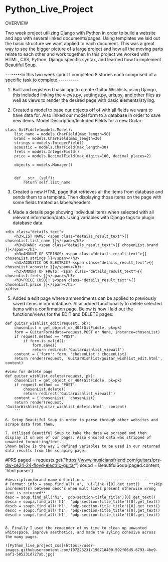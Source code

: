 # Python_Live_Project

OVERVIEW

Two week project utilizing Django with Python in order to build a website and app with several linked documents/pages. Using templates we laid out the basic structure we want applied to each document. This was a great way to see the bigger picture of a large project and how all the moving parts relate to each other and work together. In this project we worked with HTML, CSS, Python, Django specific syntax, and learned how to implement Beautiful Soup.


--------In this two week sprint I completed 8 stories each comprised of a specific task to complete.----------

1. Built and registered basic app to create Guitar Wishlists using Django, this included linking the views.py, settings.py, urls,py, and other files as well as views to render the desired page with basic elements/styling.

2. Created a model to base our objects off of with all fields we want to have data for. Also linked our model form to a database in order to save new items.
Model Description/Included Fields for a new Guitar:

```
class GitFiddle(models.Model):
    list_name = models.CharField(max_length=50)
    brand = models.CharField(max_length=30)
    strings = models.IntegerField()
    acoustic = models.CharField(max_length=30)
    frets = models.IntegerField()
    price = models.DecimalField(max_digits=100, decimal_places=2)

    objects = models.Manager()


    def __str__(self):
        return self.list_name
```

3. Created a new HTML page that retrieves all the items from database and sends them to a template. Then displaying those items on the page with some fields treated as labels/headers. 

4. Made a details page showing individual items when selected with all relevant information/data.
Using variables with Django tags to plugin database data.
```
<div class="details_text">
    <h3>LIST NAME: <span class="details_result_text">{{ chosenList.list_name }}</span></h3>
    <h3>BRAND: <span class="details_result_text">{{ chosenList.brand }}</span></h3>
    <h3>AMOUNT OF STRINGS: <span class="details_result_text">{{ chosenList.strings }}</span></h3>
    <h3>ACOUSTIC OR ELECTRIC? <span class="details_result_text">{{ chosenList.acoustic }}</span></h3>
    <h3>AMOUNT OF FRETS: <span class="details_result_text">{{ chosenList.frets }}</span></h3>
    <h3>PRICE (USD): $<span class="details_result_text">{{ chosenList.price }}</span></h3>
</div>
```


5. Added a edit page where ammendments can be applied to previously saved items in our database. Also added functionality to delete selected items with a confirmation page.
Below is how I laid out the functions/views for the EDIT and DELETE pages:
```
def guitar_wishlist_edit(request, pk):
    chosenList = get_object_or_404(GitFiddle, pk=pk)
    form = GuitarForm(data=request.POST or None, instance=chosenList)
    if request.method == 'POST':
        if form.is_valid():
            form.save()
            return redirect('GuitarWishlist_viewall')
    content = {'form': form, 'chosenList': chosenList}
    return render(request, 'GuitarWishlist/guitar_wishlist_edit.html', content)

#view for delete page
def guitar_wishlist_delete(request, pk):
    chosenList = get_object_or_404(GitFiddle, pk=pk)
    if request.method == 'POST':
        chosenList.delete()
        return redirect('GuitarWishlist_viewall')
    content = {'chosenList': chosenList}
    return render(request, 'GuitarWishlist/guitar_wishlist_delete.html', content)
    ```

6. Setup Beautiful Soup in order to parse through other websites and scrape data from them.

7. Utilized Beautiful Soup to take the data we scraped and then display it on one of our pages. Also ensured data was stripped of unwanted formatting/text. 
Shown below is the way I defined variables to be used in our returned data results from the scraping page.
```
 #PRS
    paged = requests.get("https://www.musiciansfriend.com/guitars/prs-dw-ce24-24-floyd-electric-guitar")
    soupd = BeautifulSoup(paged.content, 'html.parser')

    #description/brand name definitions-----------------------------
    # Format: info = soup.find_all('a', 'ui-link')[0].get_text()    **skip increment(s) between desc's when mult links present otherwise wrong text is returned**
    desc = soup.find_all('h1', 'pdp-section-title_title')[0].get_text()
    desca = soupa.find_all('h1', 'pdp-section-title_title')[0].get_text()
    descb = soupb.find_all('h1', 'pdp-section-title_title')[0].get_text()
    descc = soupc.find_all('h1', 'pdp-section-title_title')[0].get_text()
    descd = soupd.find_all('h1', 'pdp-section-title_title')[0].get_text()
```    

8. Finally I used the remainder of my time to clean up unwanted whitespace, improve aesthetics, and made the syling cohesive across the many pages.

![Python_live_project_css](https://user-images.githubusercontent.com/107223231/190718400-592f06d5-6793-4be9-aaf1-505231d727ab.jpg)
